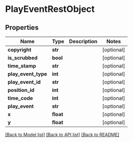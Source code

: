 # PlayEventRestObject

## Properties
Name | Type | Description | Notes
------------ | ------------- | ------------- | -------------
**copyright** | **str** |  | [optional] 
**is_scrubbed** | **bool** |  | [optional] 
**time_stamp** | **str** |  | [optional] 
**play_event_type** | **int** |  | [optional] 
**play_event_id** | **str** |  | [optional] 
**position_id** | **int** |  | [optional] 
**time_code** | **int** |  | [optional] 
**play_event** | **str** |  | [optional] 
**x** | **float** |  | [optional] 
**y** | **float** |  | [optional] 

[[Back to Model list]](../README.md#documentation-for-models) [[Back to API list]](../README.md#documentation-for-api-endpoints) [[Back to README]](../README.md)

